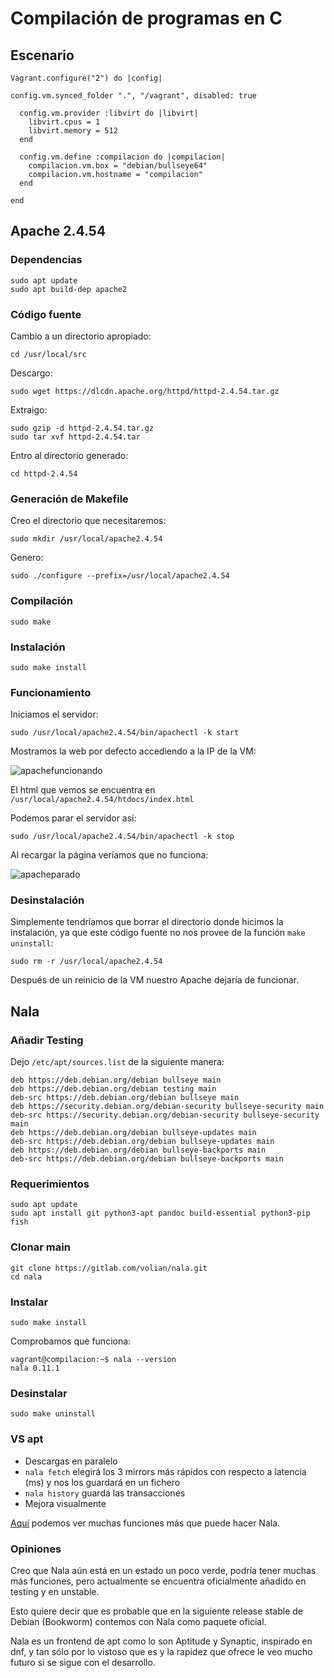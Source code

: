 # Compilación de programas en C

## Escenario

```shell
Vagrant.configure("2") do |config|

config.vm.synced_folder ".", "/vagrant", disabled: true

  config.vm.provider :libvirt do |libvirt|
    libvirt.cpus = 1
    libvirt.memory = 512
  end

  config.vm.define :compilacion do |compilacion|
    compilacion.vm.box = "debian/bullseye64"
    compilacion.vm.hostname = "compilacion"
  end

end
```

## Apache 2.4.54

### Dependencias

```shell
sudo apt update
sudo apt build-dep apache2 
```

### Código fuente

Cambio a un directorio apropiado:

```shell
cd /usr/local/src
```

Descargo:

```shell
sudo wget https://dlcdn.apache.org/httpd/httpd-2.4.54.tar.gz
```

Extraigo:

```shell
sudo gzip -d httpd-2.4.54.tar.gz
sudo tar xvf httpd-2.4.54.tar
```

Entro al directorio generado:

```shell
cd httpd-2.4.54
```

### Generación de Makefile

Creo el directorio que necesitaremos:

```shell
sudo mkdir /usr/local/apache2.4.54
```

Genero:

```shell
sudo ./configure --prefix=/usr/local/apache2.4.54
```

### Compilación

```shell
sudo make
```

### Instalación

```shell
sudo make install
```

### Funcionamiento

Iniciamos el servidor:

```shell
sudo /usr/local/apache2.4.54/bin/apachectl -k start
```

Mostramos la web por defecto accediendo a la IP de la VM:

![apachefuncionando](https://i.imgur.com/PjSYclU.png)

El html que vemos se encuentra en `/usr/local/apache2.4.54/htdocs/index.html`

Podemos parar el servidor así:

```shell
sudo /usr/local/apache2.4.54/bin/apachectl -k stop
```

Al recargar la página veríamos que no funciona:

![apacheparado](https://i.imgur.com/de4yR40.png)

### Desinstalación

Simplemente tendríamos que borrar el directorio donde hicimos la instalación, ya que este código fuente no nos provee de la función `make uninstall`:

```shell
sudo rm -r /usr/local/apache2.4.54
```

Después de un reinicio de la VM nuestro Apache dejaría de funcionar.

## Nala

### Añadir Testing

Dejo `/etc/apt/sources.list` de la siguiente manera:

```shell
deb https://deb.debian.org/debian bullseye main
deb https://deb.debian.org/debian testing main
deb-src https://deb.debian.org/debian bullseye main
deb https://security.debian.org/debian-security bullseye-security main
deb-src https://security.debian.org/debian-security bullseye-security main
deb https://deb.debian.org/debian bullseye-updates main
deb-src https://deb.debian.org/debian bullseye-updates main
deb https://deb.debian.org/debian bullseye-backports main
deb-src https://deb.debian.org/debian bullseye-backports main
```

### Requerimientos

```shell
sudo apt update
sudo apt install git python3-apt pandoc build-essential python3-pip fish
```

### Clonar main

```shell
git clone https://gitlab.com/volian/nala.git
cd nala
```

### Instalar

```shell
sudo make install
```

Comprobamos que funciona:

```shell
vagrant@compilacion:~$ nala --version
nala 0.11.1
```

### Desinstalar

```shell
sudo make uninstall
```

### VS apt

- Descargas en paralelo
- `nala fetch` elegirá los 3 mirrors más rápidos con respecto a latencia (ms) y nos los guardará en un fichero
- `nala history` guarda las transacciones
- Mejora visualmente

[Aquí](https://ostechnix.com/nala-commandline-frontend-for-apt/) podemos ver muchas funciones más que puede hacer Nala.

### Opiniones

Creo que Nala aún está en un estado un poco verde, podría tener muchas más funciones, pero actualmente se encuentra oficialmente añadido en testing y en unstable.

Esto quiere decir que es probable que en la siguiente release stable de Debian (Bookworm) contemos con Nala como paquete oficial.

Nala es un frontend de apt como lo son Aptitude y Synaptic, inspirado en dnf, y tan sólo por lo vistoso que es y la rapidez que ofrece le veo mucho futuro si se sigue con el desarrollo.
